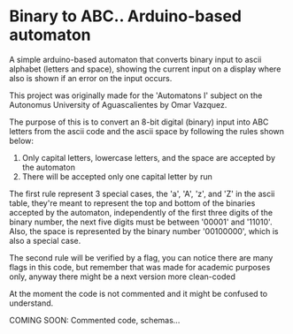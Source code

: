 # Binary to ABC.. Arduino-based automaton
A simple arduino-based automaton that converts binary input to ascii alphabet (letters and space), showing the current input on a display where also is shown if an error on the input occurs.

This project was originally made for the 'Automatons I' subject
on the Autonomus University of Aguascalientes by Omar Vazquez.

The purpose of this is to convert an 8-bit digital (binary) input into ABC letters from the ascii code
and the ascii space by following the rules shown below:

1. Only capital letters, lowercase letters, and the space are accepted by the automaton
2. There will be accepted only one capital letter by run

The first rule represent 3 special cases, the 'a', 'A', 'z', and 'Z' in the ascii table, they're meant
to represent the top and bottom of the binaries accepted by the automaton, independently of the first
three digits of the binary number, the next five digits must be between '00001' and '11010'. Also, the
space is represented by the binary number '00100000', which is also a special case.

The second rule will be verified by a flag, you can notice there are many flags in this code, but remember
that was made for academic purposes only, anyway there might be a next version more clean-coded

At the moment the code is not commented and it might be confused to understand.

COMING SOON: Commented code, schemas...
